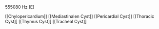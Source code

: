 555080 Hz (E)

[[Chylopericardium]]
[[Mediastinalen Cyst]]
[[Pericardial Cyst]]
[[Thoracic Cyst]]
[[Thymus Cyst]]
[[Tracheal Cyst]]